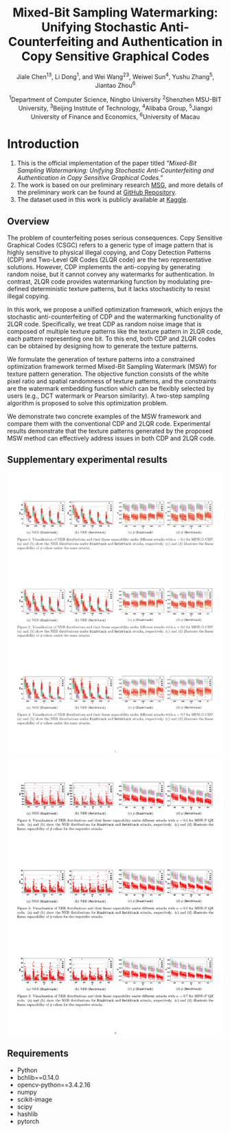 <div align="center">
<h1>Mixed-Bit Sampling Watermarking: Unifying Stochastic Anti-Counterfeiting and Authentication in Copy Sensitive Graphical Codes</h1>

Jiale Chen<sup>13</sup>, Li Dong<sup>1</sup>, and Wei Wang<sup>23</sup>, Weiwei Sun<sup>4</sup>, Yushu Zhang<sup>5</sup>, Jiantao Zhou<sup>6</sup>

<sup>1</sup>Department of Computer Science, Ningbo University
<sup>2</sup>Shenzhen MSU-BIT University,
<sup>3</sup>Beijing Institute of Technology,
<sup>4</sup>Alibaba Group,
<sup>5</sup>Jiangxi University of Finance and Economics,
<sup>6</sup>University of Macau
</div>

# Introduction
1. This is the official implementation of the paper titled *"Mixed-Bit Sampling Watermarking: Unifying Stochastic Anti-Counterfeiting and Authentication in Copy Sensitive Graphical Codes."*
2. The work is based on our preliminary research [MSG](https://ieeexplore.ieee.org/document/10376267), and more details of the preliminary work can be found at [GitHub Repository](https://github.com/chenoly/MSG).
3. The dataset used in this work is publicly available at [Kaggle](https://www.kaggle.com/datasets/chenoly/msw-dataset).

## Overview
The problem of counterfeiting poses serious consequences. Copy Sensitive Graphical Codes (CSGC) refers to a generic type of image pattern that is highly sensitive to physical illegal copying, and Copy Detection Patterns (CDP) and Two-Level QR Codes (2LQR code) are the two representative solutions. However, CDP implements the anti-copying by generating random noise, but it cannot convey any watermarks for authentication. In contrast, 2LQR code provides watermarking function by modulating pre-defined deterministic texture patterns, but it lacks stochasticity to resist illegal copying.

In this work, we propose a unified optimization framework, which enjoys the stochastic anti-counterfeiting of CDP and the watermarking functionality of 2LQR code. Specifically, we treat CDP as random noise image that is composed of multiple texture patterns like the texture pattern in 2LQR code, each pattern representing one bit. To this end, both CDP and 2LQR codes can be obtained by designing how to generate the texture patterns.

We formulate the generation of texture patterns into a constrained optimization framework termed Mixed-Bit Sampling Watermark (MSW) for texture pattern generation. The objective function consists of the white pixel ratio and spatial randomness of texture patterns, and the constraints are the watermark embedding function which can be flexibly selected by users (e.g., DCT watermark or Pearson similarity). A two-step sampling algorithm is proposed to solve this optimization problem.

We demonstrate two concrete examples of the MSW framework and compare them with the conventional CDP and 2LQR code. Experimental results demonstrate that the texture patterns generated by the proposed MSW method can effectively address issues in both CDP and 2LQR code.
## Supplementary experimental results

![](all_result_1.png)
![](all_result_2.png)

## Requirements
- Python
- bchlib==0.14.0
- opencv-python==3.4.2.16
- numpy
- scikit-image
- scipy
- hashlib
- pytorch
